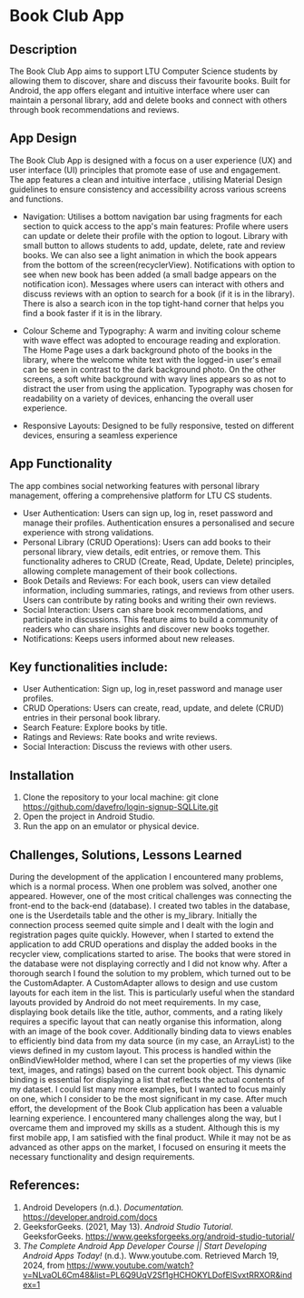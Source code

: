 # Book Club App

## Description

The Book Club App aims to support LTU Computer Science students by allowing them to discover, share
and discuss their favourite books. Built for Android, the app offers elegant and intuitive interface
where user can maintain a personal library, add and delete books and connect with others through book 
recommendations and reviews.

## App Design

The Book Club App is designed with a focus on a user experience (UX) and user interface (UI)
principles that promote ease of use and engagement. The app features a clean and intuitive interface
, utilising Material Design guidelines to ensure consistency and accessibility across various screens
and functions.

- Navigation: Utilises a bottom navigation bar using fragments for each section to quick access to
the app's main features: Profile where users can update or delete their profile with the option to 
logout. Library with small button to allows students to add, update, delete, rate and review books.
We can also see a light animation in which the book appears from the bottom of the screen(recyclerView).
Notifications with option to see when new book has been added (a small badge appears on the notification icon). 
Messages where users can interact with others and discuss reviews with an option to search for a book
(if it is in the library). There is also a search icon in the top tight-hand corner that helps you
find a book faster if it is in the library.

- Colour Scheme and Typography: A warm and inviting colour scheme with wave effect was adopted to encourage
reading and exploration. The Home Page uses a dark background photo of the books in the library,
where the welcome white text with the logged-in user's email can be seen in contrast to the dark
background photo. On the other screens, a soft white background with wavy lines appears so as not to
distract the user from using the application. Typography was chosen for readability on a variety of
devices, enhancing the overall user experience.

- Responsive Layouts: Designed to be fully responsive, tested on different devices, ensuring a seamless
experience

## App Functionality

The app combines social networking features with personal library management, offering a comprehensive
platform for LTU CS students.

- User Authentication: Users can sign up, log in, reset password and manage their profiles. Authentication 
ensures a personalised and secure experience with strong validations.
- Personal Library (CRUD Operations): Users can add books to their personal library, view details, 
edit entries, or remove them. This functionality adheres to CRUD (Create, Read, Update, Delete) principles,
allowing complete management of their book collections.
- Book Details and Reviews: For each book, users can view detailed information, including summaries,
ratings, and reviews from other users. Users can contribute by rating books and writing their own reviews.
- Social Interaction: Users can share book recommendations, and participate in discussions. This feature
aims to build a community of readers who can share insights and discover new books together.
- Notifications: Keeps users informed about new releases.

## Key functionalities include:

- User Authentication: Sign up, log in,reset password and manage user profiles.
- CRUD Operations: Users can create, read, update, and delete (CRUD) entries in their personal book library.
- Search Feature: Explore books by title.
- Ratings and Reviews: Rate books and write reviews.
- Social Interaction: Discuss the reviews with other users.

## Installation 

1. Clone the repository to your local machine:
   git clone https://github.com/davefro/login-signup-SQLLite.git
2. Open the project in Android Studio.
3. Run the app on an emulator or physical device.

## Challenges, Solutions, Lessons Learned

During the development of the application I encountered many problems, which is a normal process.
When one problem was solved, another one appeared. However, one of the most critical challenges was 
connecting the front-end to the back-end (database).
I created two tables in the database, one is the Userdetails table and the other is my_library. 
Initially the connection process seemed quite simple and I dealt with the login and registration pages
quite quickly. However, when I started to extend the application to add CRUD operations and display 
the added books in the recycler view, complications started to arise. The books that were stored in 
the database were not displaying correctly and I did not know why. After a thorough search I found 
the solution to my problem, which turned out to be the CustomAdapter. A CustomAdapter allows to 
design and use custom layouts for each item in the list. This is particularly useful when the standard 
layouts provided by Android do not meet requirements. In my case, displaying book details like the 
title, author, comments, and a rating likely requires a specific layout that can neatly organise this 
information, along with an image of the book cover. Additionally binding data to views enables to
efficiently bind data from my data source (in my case, an ArrayList<Book>) to the views defined in my
custom layout. This process is handled within the onBindViewHolder method, where I can set the 
properties of my views (like text, images, and ratings) based on the current book object. This dynamic 
binding is essential for displaying a list that reflects the actual contents of my dataset.
I could list many more examples, but I wanted to focus mainly on one, which I consider to be the most
significant in my case.
After much effort, the development of the Book Club application has been a valuable learning experience.
I encountered many challenges along the way, but I overcame them and improved my skills as a student.
Although this is my first mobile app, I am satisfied with the final product. While it may not be as 
advanced as other apps on the market, I focused on ensuring it meets the necessary functionality and
design requirements.

## References:

1. Android Developers (n.d.). _Documentation._ 
https://developer.android.com/docs
2. GeeksforGeeks. (2021, May 13). _Android Studio Tutorial_. GeeksforGeeks. 
https://www.geeksforgeeks.org/android-studio-tutorial/
3. _The Complete Android App Developer Course || Start Developing Android Apps Today!_ (n.d.). 
Www.youtube.com. Retrieved March 19, 2024, from https://www.youtube.com/watch?v=NLvaOL6Cm48&list=PL6Q9UqV2Sf1gHCHOKYLDofElSvxtRRXOR&index=1


